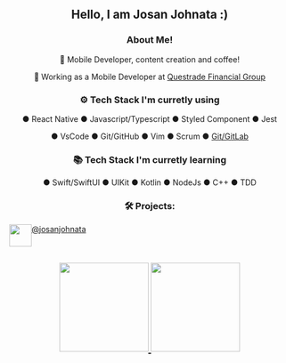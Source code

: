 <!--# Hi there 👋 I'm Josan Johnata
- 🔭 I have a degree in Information Security.
- 🌱 I am in constant learning.
- 👨‍💻 I'm working on <a href="https://www.meliuz.com.br/i/ref_8e2468b5?ref_source=2">Méliuz</a>.
- 🚀  Hire me : https://bit.ly/LinkedInJohnata
- 💬 Ask me something: josanjohnata@gmail.com
<!-- - 📄 My curriculum vitae: https://gitconnected.com/josanjohnata/resume -->
 <!-- 
 <hr/>
 <div style="display: inline_block" align="center"><br>
  <img align="center" alt="HTML" height="30" width="40" src="https://raw.githubusercontent.com/devicons/devicon/master/icons/html5/html5-original.svg">
  <img align="center" alt="CSS" height="30" width="40" src="https://raw.githubusercontent.com/devicons/devicon/master/icons/css3/css3-original.svg">
  <img align="center" alt="Js" height="30" width="40" src="https://raw.githubusercontent.com/devicons/devicon/master/icons/javascript/javascript-original.svg">
  <img align="center" alt="React" height="30" width="40" src="https://raw.githubusercontent.com/devicons/devicon/master/icons/react/react-original.svg">
   <img align="center" alt="Redux" height="30" width="40" src="https://raw.githubusercontent.com/devicons/devicon/master/icons/redux/redux-original.svg">
  <img align="center" alt="BootsTrap" height="30" width="40" src="https://raw.githubusercontent.com/devicons/devicon/master/icons/bootstrap/bootstrap-original.svg">
   <img align="center" alt="Swift" height="30" width="40" src="https://raw.githubusercontent.com/devicons/devicon/master/icons/swift/swift-original.svg">
  <img align="center" alt="Python" height="30" width="40" src="https://raw.githubusercontent.com/devicons/devicon/master/icons/python/python-original.svg">

<!--   <img align="center" alt="Go" height="30" width="40" src="https://raw.githubusercontent.com/devicons/devicon/master/icons/go/go-original.svg"> -->
  <!--
  <img align="center" alt="Git" height="30" width="40" src="https://raw.githubusercontent.com/devicons/devicon/master/icons/git/git-original.svg">
  <img align="center" alt="Linux" height="30" width="40" src="https://raw.githubusercontent.com/devicons/devicon/master/icons/linux/linux-original.svg">
  <img align="center" alt="my-sql" height="30" width="40" src="https://raw.githubusercontent.com/devicons/devicon/master/icons/mysql/mysql-original-wordmark.svg">
  <img align="center" alt="mmongo-db" height="30" width="40" src="https://raw.githubusercontent.com/devicons/devicon/master/icons/mongodb/mongodb-original-wordmark.svg">
  <img align="center" alt="nodejs" height="30" width="40" src="https://raw.githubusercontent.com/devicons/devicon/master/icons/nodejs/nodejs-original-wordmark.svg">
  <img align="center" alt="docker" height="30" width="40" src="https://raw.githubusercontent.com/devicons/devicon/master/icons/docker/docker-original.svg">
<!--   <img align="center" alt="swift" height="30" width="40"src="https://raw.githubusercontent.com/devicons/devicon/master/icons/swift/swift-original-wordmark.svg"> -->
<!--  
</div>
 <hr/>
-->

<div align="center">
<h2>Hello, I am Josan Johnata :)</h2>

<h3>  About Me!</h3>

  🙋 Mobile Developer, content creation and coffee!
  
  💼 Working as a Mobile Developer at <a target="_blank" href="https://www.questrade.com/">Questrade Financial Group</a>

<h3>⚙️ Tech Stack I'm curretly using</h3>

 ● React Native ● Javascript/Typescript ● Styled Component ● Jest
  
  ● VsCode ● Git/GitHub ● Vim ● Scrum ● [Git/GitLab](https://git.questrade.com/jpontes)
 
<h3>📚 Tech Stack I'm curretly learning</h3>

  ● Swift/SwiftUI ● UIKit ● Kotlin ● NodeJs ● C++ ● TDD

<h3>🛠️ Projects:</h3>

 <div style="display: flex" align-items="center">
   <img height="40" width="40" margin-left="10" align=center src='https://user-images.githubusercontent.com/64118585/205079013-2fbb8241-c710-480a-bd35-77c29085f282.png'>
   <a href='https://linktr.ee/josanjohnata' target="_blank" >@josanjohnata</a>
 </div>
<h2><h2/>
<div>
  <a href="https://github.com/josanjohnata">
  <img height="160em" src="https://github-readme-stats.vercel.app/api?username=josanjohnata&show_icons=true&theme=dracula&include_all_commits=true&count_private=true"/>
  <img height="160em" src="https://github-readme-stats.vercel.app/api/top-langs/?username=josanjohnata&layout=compact&langs_count=6&theme=dracula"/>
</div>

